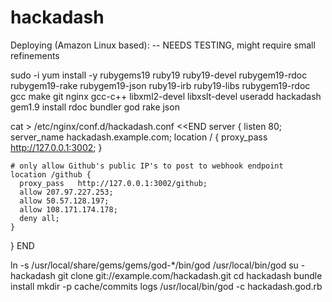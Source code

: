 hackadash
=========

Deploying (Amazon Linux based): -- NEEDS TESTING, might require small refinements

sudo -i
yum install -y rubygems19 ruby19 ruby19-devel rubygem19-rdoc rubygem19-rake rubygem19-json ruby19-irb ruby19-libs rubygem19-rdoc gcc make git nginx gcc-c++ libxml2-devel libxslt-devel 
useradd hackadash
gem1.9 install rdoc bundler god rake json 

cat > /etc/nginx/conf.d/hackadash.conf <<END
server {
    listen 80;
    server_name hackadash.example.com;
    location / {
       proxy_pass   http://127.0.0.1:3002;
    }

    # only allow Github's public IP's to post to webhook endpoint
    location /github {
      proxy_pass   http://127.0.0.1:3002/github;
      allow 207.97.227.253;
      allow 50.57.128.197;
      allow 108.171.174.178;
      deny all;
    }
}
END

ln -s /usr/local/share/gems/gems/god-*/bin/god /usr/local/bin/god
su - hackadash
git clone git://example.com/hackadash.git
cd hackadash
bundle install
mkdir -p cache/commits logs
/usr/local/bin/god -c hackadash.god.rb

